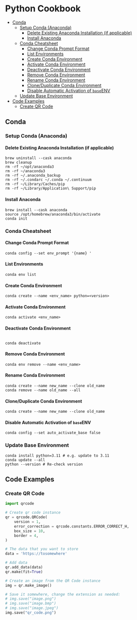 # Python Cookbook

<!-- @import "[TOC]" {cmd="toc" depthFrom=2 depthTo=6 orderedList=false} -->

<!-- code_chunk_output -->

- [Conda](#conda)
  - [Setup Conda (Anaconda)](#setup-conda-anaconda)
    - [Delete Existing Anaconda Installation (if applicable)](#delete-existing-anaconda-installation-if-applicable)
    - [Install Anaconda](#install-anaconda)
  - [Conda Cheatsheet](#conda-cheatsheet)
    - [Change Conda Prompt Format](#change-conda-prompt-format)
    - [List Environments](#list-environments)
    - [Create Conda Environment](#create-conda-environment)
    - [Activate Conda Environment](#activate-conda-environment)
    - [Deactivate Conda Environment](#deactivate-conda-environment)
    - [Remove Conda Environment](#remove-conda-environment)
    - [Rename Conda Environment](#rename-conda-environment)
    - [Clone/Duplicate Conda Environment](#cloneduplicate-conda-environment)
    - [Disable Automatic Activation of `base`ENV](#disable-automatic-activation-of-baseenv)
  - [Update Base Environment](#update-base-environment)
- [Code Examples](#code-examples)
  - [Create QR Code](#create-qr-code)

<!-- /code_chunk_output -->

## Conda

### Setup Conda (Anaconda)

#### Delete Existing Anaconda Installation (if applicable)

```shell
brew uninstall --cask anaconda
brew cleanup
rm -rf ~/opt/anaconda3
rm -rf ~/anaconda3
rm -rf ~/.anaconda_backup
rm -rf ~/.condarc ~/.conda ~/.continuum
rm -rf ~/Library/Caches/pip
rm -rf ~/Library/Application\ Support/pip
```

#### Install Anaconda

```shell
brew install --cask anaconda
source /opt/homebrew/anaconda3/bin/activate
conda init
```

### Conda Cheatsheet

#### Change Conda Prompt Format

```shell
conda config --set env_prompt '{name} '
```

#### List Environments

```shell
conda env list
```

#### Create Conda Environment

```shell
conda create --name <env_name> python=<version>
```

#### Activate Conda Environment

```shell
conda activate <env_name>
```

#### Deactivate Conda Environment

```shell

conda deactivate
```

#### Remove Conda Environment

```shell
conda env remove --name <env_name>
```

#### Rename Conda Environment

```shell
conda create --name new_name --clone old_name
conda remove --name old_name --all
```

#### Clone/Duplicate Conda Environment

```shell
conda create --name new_name --clone old_name
```

#### Disable Automatic Activation of `base`ENV

```shell
conda config --set auto_activate_base false
```

### Update Base Environment

```shell
conda install python=3.11 # e.g. update to 3.11
conda update --all
python --version # Re-check version
```

## Code Examples

### Create QR Code

```python
import qrcode

# Create qr code instance
qr = qrcode.QRCode(
    version = 1,
    error_correction = qrcode.constants.ERROR_CORRECT_H,
    box_size = 10,
    border = 4,
)

# The data that you want to store
data = 'https://tosomewhere'

# Add data
qr.add_data(data)
qr.make(fit=True)

# Create an image from the QR Code instance
img = qr.make_image()

# Save it somewhere, change the extension as needed:
# img.save("image.png")
# img.save("image.bmp")
# img.save("image.jpeg")
img.save("qr_code.png")
```
